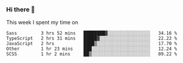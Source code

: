 ### Hi there 👋

<!--
**qiruohan/qiruohan** is a ✨ _special_ ✨ repository because its `README.md` (this file) appears on your GitHub profile.

Here are some ideas to get you started:

- 🔭 I’m currently working on ...
- 🌱 I’m currently learning ...
- 👯 I’m looking to collaborate on ...
- 🤔 I’m looking for help with ...
- 💬 Ask me about ...
- 📫 How to reach me: ...
- 😄 Pronouns: ...
- ⚡ Fun fact: ...
-->

This week I spent my time on 
<!--START_SECTION:waka-->
```text
Sass         3 hrs 52 mins   ████████▓░░░░░░░░░░░░░░░░   34.16 % 
TypeScript   2 hrs 31 mins   █████▓░░░░░░░░░░░░░░░░░░░   22.22 % 
JavaScript   2 hrs           ████▒░░░░░░░░░░░░░░░░░░░░   17.70 % 
Other        1 hr 23 mins    ███░░░░░░░░░░░░░░░░░░░░░░   12.24 % 
SCSS         1 hr 2 mins     ██▒░░░░░░░░░░░░░░░░░░░░░░   09.22 % 
```
<!--END_SECTION:waka-->
